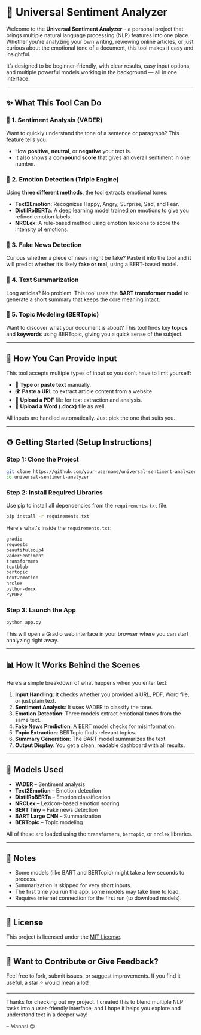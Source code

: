 # 🧠 Universal Sentiment Analyzer

Welcome to the **Universal Sentiment Analyzer** – a personal project that brings multiple natural language processing (NLP) features into one place. Whether you're analyzing your own writing, reviewing online articles, or just curious about the emotional tone of a document, this tool makes it easy and insightful.

It’s designed to be beginner-friendly, with clear results, easy input options, and multiple powerful models working in the background — all in one interface.

---

## ✨ What This Tool Can Do

### 🔹 1. Sentiment Analysis (VADER)
Want to quickly understand the tone of a sentence or paragraph? This feature tells you:
- How **positive**, **neutral**, or **negative** your text is.
- It also shows a **compound score** that gives an overall sentiment in one number.

### 🔹 2. Emotion Detection (Triple Engine)
Using **three different methods**, the tool extracts emotional tones:
- **Text2Emotion**: Recognizes Happy, Angry, Surprise, Sad, and Fear.
- **DistilRoBERTa**: A deep learning model trained on emotions to give you refined emotion labels.
- **NRCLex**: A rule-based method using emotion lexicons to score the intensity of emotions.

### 🔹 3. Fake News Detection
Curious whether a piece of news might be fake? Paste it into the tool and it will predict whether it’s likely **fake or real**, using a BERT-based model.

### 🔹 4. Text Summarization
Long articles? No problem. This tool uses the **BART transformer model** to generate a short summary that keeps the core meaning intact.

### 🔹 5. Topic Modeling (BERTopic)
Want to discover what your document is about? This tool finds key **topics** and **keywords** using BERTopic, giving you a quick sense of the subject.

---

## 📝 How You Can Provide Input
This tool accepts multiple types of input so you don’t have to limit yourself:
- 📄 **Type or paste text** manually.
- 🌍 **Paste a URL** to extract article content from a website.
- 📑 **Upload a PDF** file for text extraction and analysis.
- 📃 **Upload a Word (.docx)** file as well.

All inputs are handled automatically. Just pick the one that suits you.

---

## ⚙️ Getting Started (Setup Instructions)

### Step 1: Clone the Project
```bash
git clone https://github.com/your-username/universal-sentiment-analyzer.git
cd universal-sentiment-analyzer
```

### Step 2: Install Required Libraries
Use pip to install all dependencies from the `requirements.txt` file:
```bash
pip install -r requirements.txt
```

Here's what's inside the `requirements.txt`:
```txt
gradio
requests
beautifulsoup4
vaderSentiment
transformers
textblob
bertopic
text2emotion
nrclex
python-docx
PyPDF2
```

### Step 3: Launch the App
```bash
python app.py
```

This will open a Gradio web interface in your browser where you can start analyzing right away.

---

## 📊 How It Works Behind the Scenes

Here’s a simple breakdown of what happens when you enter text:
1. **Input Handling**: It checks whether you provided a URL, PDF, Word file, or just plain text.
2. **Sentiment Analysis**: It uses VADER to classify the tone.
3. **Emotion Detection**: Three models extract emotional tones from the same text.
4. **Fake News Prediction**: A BERT model checks for misinformation.
5. **Topic Extraction**: BERTopic finds relevant topics.
6. **Summary Generation**: The BART model summarizes the text.
7. **Output Display**: You get a clean, readable dashboard with all results.

---

## 🤖 Models Used
- **VADER** – Sentiment analysis
- **Text2Emotion** – Emotion detection
- **DistilRoBERTa** – Emotion classification
- **NRCLex** – Lexicon-based emotion scoring
- **BERT Tiny** – Fake news detection
- **BART Large CNN** – Summarization
- **BERTopic** – Topic modeling

All of these are loaded using the `transformers`, `bertopic`, or `nrclex` libraries.

---

## 📌 Notes
- Some models (like BART and BERTopic) might take a few seconds to process.
- Summarization is skipped for very short inputs.
- The first time you run the app, some models may take time to load.
- Requires internet connection for the first run (to download models).

---

## 📄 License
This project is licensed under the [MIT License](https://opensource.org/licenses/MIT).

---

## 🤝 Want to Contribute or Give Feedback?
Feel free to fork, submit issues, or suggest improvements. If you find it useful, a star ⭐️ would mean a lot!

---

Thanks for checking out my project. I created this to blend multiple NLP tasks into a user-friendly interface, and I hope it helps you explore and understand text in a deeper way!

– Manasi 😊

